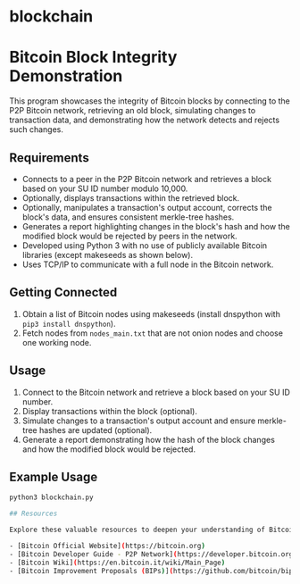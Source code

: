# blockchain
# Bitcoin Block Integrity Demonstration

This program showcases the integrity of Bitcoin blocks by connecting to the P2P Bitcoin network, retrieving an old block, simulating changes to transaction data, and demonstrating how the network detects and rejects such changes.

## Requirements

- Connects to a peer in the P2P Bitcoin network and retrieves a block based on your SU ID number modulo 10,000.
- Optionally, displays transactions within the retrieved block.
- Optionally, manipulates a transaction's output account, corrects the block's data, and ensures consistent merkle-tree hashes.
- Generates a report highlighting changes in the block's hash and how the modified block would be rejected by peers in the network.
- Developed using Python 3 with no use of publicly available Bitcoin libraries (except makeseeds as shown below).
- Uses TCP/IP to communicate with a full node in the Bitcoin network.

## Getting Connected

1. Obtain a list of Bitcoin nodes using makeseeds (install dnspython with `pip3 install dnspython`).
2. Fetch nodes from `nodes_main.txt` that are not onion nodes and choose one working node.

## Usage

1. Connect to the Bitcoin network and retrieve a block based on your SU ID number.
2. Display transactions within the block (optional).
3. Simulate changes to a transaction's output account and ensure merkle-tree hashes are updated (optional).
4. Generate a report demonstrating how the hash of the block changes and how the modified block would be rejected.

## Example Usage

```bash
python3 blockchain.py

## Resources

Explore these valuable resources to deepen your understanding of Bitcoin and blockchain technology:

- [Bitcoin Official Website](https://bitcoin.org)
- [Bitcoin Developer Guide - P2P Network](https://developer.bitcoin.org/devguide/p2p_network.html)
- [Bitcoin Wiki](https://en.bitcoin.it/wiki/Main_Page)
- [Bitcoin Improvement Proposals (BIPs)](https://github.com/bitcoin/bips)


